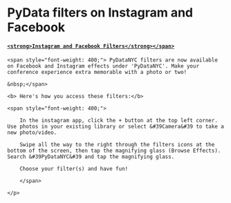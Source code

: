 # PyData filters on Instagram and Facebook

<html>

<h4>

<span style="text-decoration: underline;">

    <strong>Instagram and Facebook Filters</strong></span>

</span>

</h4>

<p>

    <span style="font-weight: 400;"> PyDataNYC filters are now available on Facebook and Instagram effects under 'PyDataNYC'. Make your conference experience extra memorable with a photo or two! 

    &nbsp;</span>

<p>

    <b> Here's how you access these filters:</b>

    <span style="font-weight: 400;">

        In the instagram app, click the + button at the top left corner. Use photos in your existing library or select &#39Camera&#39 to take a new photo/video. 

        Swipe all the way to the right through the filters icons at the bottom of the screen, then tap the magnifying glass (Browse Effects). Search &#39PyDataNYC&#39 and tap the magnifying glass.

        Choose your filter(s) and have fun!

        </span>

    </p>

   

</html>
